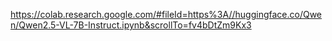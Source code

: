 https://colab.research.google.com/#fileId=https%3A//huggingface.co/Qwen/Qwen2.5-VL-7B-Instruct.ipynb&scrollTo=fv4bDtZm9Kx3
